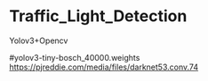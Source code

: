 # Traffic_Light_Detection
Yolov3+Opencv

#yolov3-tiny-bosch_40000.weights
https://pjreddie.com/media/files/darknet53.conv.74

